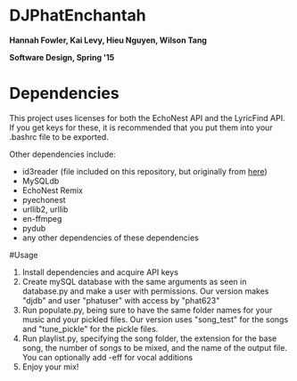 # DJPhatEnchantah
**Hannah Fowler, Kai Levy, Hieu Nguyen, Wilson Tang**

**Software Design, Spring '15**

# Dependencies
This project uses licenses for both the EchoNest API and the LyricFind API. If you get keys for these, it is recommended that you put them into your .bashrc file to be exported.

Other dependencies include:
* id3reader (file included on this repository, but originally from [here](http://nedbatchelder.com/code/modules/id3reader.html))
* MySQLdb
* EchoNest Remix
* pyechonest
* urllib2, urllib
* en-ffmpeg
* pydub
* any other dependencies of these dependencies

#Usage
1. Install dependencies and acquire API keys
2. Create mySQL database with the same arguments as seen in database.py and make a user with permissions. Our version makes "djdb" and user "phatuser" with access by "phat623"
3. Run populate.py, being sure to have the same folder names for your music and your pickled files. Our version uses "song_test" for the songs and "tune_pickle" for the pickle files.
4. Run playlist.py, specifying the song folder, the extension for the base song, the number of songs to be mixed, and the name of the output file. You can optionally add -eff for vocal additions
5. Enjoy your mix! 